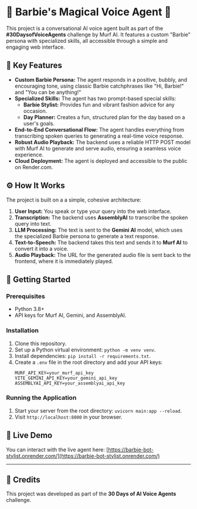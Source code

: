 # 💖 Barbie's Magical Voice Agent 💖

This project is a conversational AI voice agent built as part of the **#30DaysofVoiceAgents** challenge by Murf AI. It features a custom "Barbie" persona with specialized skills, all accessible through a simple and engaging web interface.

## 🚀 Key Features

* **Custom Barbie Persona:** The agent responds in a positive, bubbly, and encouraging tone, using classic Barbie catchphrases like "Hi, Barbie!" and "You can be anything!"
* **Specialized Skills:** The agent has two prompt-based special skills:
    * **Barbie Stylist:** Provides fun and vibrant fashion advice for any occasion.
    * **Day Planner:** Creates a fun, structured plan for the day based on a user's goals.
* **End-to-End Conversational Flow:** The agent handles everything from transcribing spoken queries to generating a real-time voice response.
* **Robust Audio Playback:** The backend uses a reliable HTTP POST model with Murf AI to generate and serve audio, ensuring a seamless voice experience.
* **Cloud Deployment:** The agent is deployed and accessible to the public on Render.com.

## ⚙️ How It Works

The project is built on a a simple, cohesive architecture:
1.  **User Input:** You speak or type your query into the web interface.
2.  **Transcription:** The backend uses **AssemblyAI** to transcribe the spoken query into text.
3.  **LLM Processing:** The text is sent to the **Gemini AI** model, which uses the specialized Barbie persona to generate a text response.
4.  **Text-to-Speech:** The backend takes this text and sends it to **Murf AI** to convert it into a voice.
5.  **Audio Playback:** The URL for the generated audio file is sent back to the frontend, where it is immediately played.

## 🔧 Getting Started

### Prerequisites
* Python 3.8+
* API keys for Murf AI, Gemini, and AssemblyAI.

### Installation
1.  Clone this repository.
2.  Set up a Python virtual environment: `python -m venv venv`.
3.  Install dependencies: `pip install -r requirements.txt`.
4.  Create a `.env` file in the root directory and add your API keys:
    ```
    MURF_API_KEY=your_murf_api_key
    VITE_GEMINI_API_KEY=your_gemini_api_key
    ASSEMBLYAI_API_KEY=your_assemblyai_api_key
    ```

### Running the Application
1.  Start your server from the root directory: `uvicorn main:app --reload`.
2.  Visit `http://localhost:8000` in your browser.

## 🔗 Live Demo

You can interact with the live agent here:
[https://barbie-bot-stylist.onrender.com/](https://barbie-bot-stylist.onrender.com/)

---

## 🌟 Credits

This project was developed as part of the **30 Days of AI Voice Agents** challenge.
